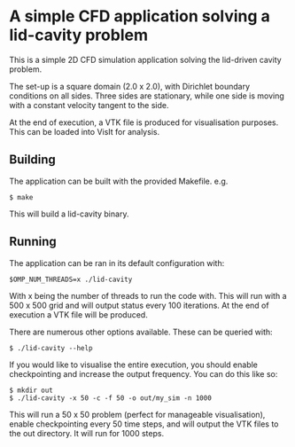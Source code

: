 # A simple CFD application solving a lid-cavity problem

This is a simple 2D CFD simulation application solving the lid-driven cavity problem.

The set-up is a square domain (2.0 x 2.0), with Dirichlet boundary conditions on all sides. Three sides are stationary, while one side is moving with a constant velocity tangent to the side.

At the end of execution, a VTK file is produced for visualisation purposes. This can be loaded into VisIt for analysis.

## Building

The application can be built with the provided Makefile. e.g.

```
$ make
```

This will build a lid-cavity binary.

## Running

The application can be ran in its default configuration with:

```
$OMP_NUM_THREADS=x ./lid-cavity
```
With x being the number of threads to run the code with.
This will run with a 500 x 500 grid and will output status every 100 iterations. At the end of execution a VTK file will be produced. 

There are numerous other options available. These can be queried with:

```
$ ./lid-cavity --help
```

If you would like to visualise the entire execution, you should enable checkpointing and increase the output frequency. You can do this like so:

```
$ mkdir out
$ ./lid-cavity -x 50 -c -f 50 -o out/my_sim -n 1000
```

This will run a 50 x 50 problem (perfect for manageable visualisation), enable checkpointing every 50 time steps, and will output the VTK files to the out directory. It will run for 1000 steps.